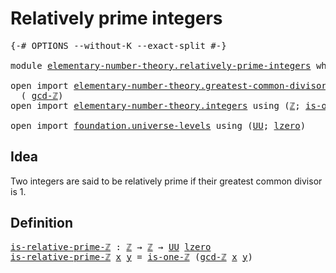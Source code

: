 # Relatively prime integers

<pre class="Agda"><a id="38" class="Symbol">{-#</a> <a id="42" class="Keyword">OPTIONS</a> <a id="50" class="Pragma">--without-K</a> <a id="62" class="Pragma">--exact-split</a> <a id="76" class="Symbol">#-}</a>

<a id="81" class="Keyword">module</a> <a id="88" href="elementary-number-theory.relatively-prime-integers.html" class="Module">elementary-number-theory.relatively-prime-integers</a> <a id="139" class="Keyword">where</a>

<a id="146" class="Keyword">open</a> <a id="151" class="Keyword">import</a> <a id="158" href="elementary-number-theory.greatest-common-divisor-integers.html" class="Module">elementary-number-theory.greatest-common-divisor-integers</a> <a id="216" class="Keyword">using</a>
  <a id="224" class="Symbol">(</a> <a id="226" href="elementary-number-theory.greatest-common-divisor-integers.html#4655" class="Function">gcd-ℤ</a><a id="231" class="Symbol">)</a>
<a id="233" class="Keyword">open</a> <a id="238" class="Keyword">import</a> <a id="245" href="elementary-number-theory.integers.html" class="Module">elementary-number-theory.integers</a> <a id="279" class="Keyword">using</a> <a id="285" class="Symbol">(</a><a id="286" href="elementary-number-theory.integers.html#1789" class="Function">ℤ</a><a id="287" class="Symbol">;</a> <a id="289" href="elementary-number-theory.integers.html#2315" class="Function">is-one-ℤ</a><a id="297" class="Symbol">)</a>

<a id="300" class="Keyword">open</a> <a id="305" class="Keyword">import</a> <a id="312" href="foundation.universe-levels.html" class="Module">foundation.universe-levels</a> <a id="339" class="Keyword">using</a> <a id="345" class="Symbol">(</a><a id="346" href="foundation-core.universe-levels.html#222" class="Primitive">UU</a><a id="348" class="Symbol">;</a> <a id="350" href="Agda.Primitive.html#764" class="Primitive">lzero</a><a id="355" class="Symbol">)</a>
</pre>
## Idea

Two integers are said to be relatively prime if their greatest common divisor is 1.

## Definition

<pre class="Agda"><a id="is-relative-prime-ℤ"></a><a id="479" href="elementary-number-theory.relatively-prime-integers.html#479" class="Function">is-relative-prime-ℤ</a> <a id="499" class="Symbol">:</a> <a id="501" href="elementary-number-theory.integers.html#1789" class="Function">ℤ</a> <a id="503" class="Symbol">→</a> <a id="505" href="elementary-number-theory.integers.html#1789" class="Function">ℤ</a> <a id="507" class="Symbol">→</a> <a id="509" href="foundation-core.universe-levels.html#222" class="Primitive">UU</a> <a id="512" href="Agda.Primitive.html#764" class="Primitive">lzero</a>
<a id="518" href="elementary-number-theory.relatively-prime-integers.html#479" class="Function">is-relative-prime-ℤ</a> <a id="538" href="elementary-number-theory.relatively-prime-integers.html#538" class="Bound">x</a> <a id="540" href="elementary-number-theory.relatively-prime-integers.html#540" class="Bound">y</a> <a id="542" class="Symbol">=</a> <a id="544" href="elementary-number-theory.integers.html#2315" class="Function">is-one-ℤ</a> <a id="553" class="Symbol">(</a><a id="554" href="elementary-number-theory.greatest-common-divisor-integers.html#4655" class="Function">gcd-ℤ</a> <a id="560" href="elementary-number-theory.relatively-prime-integers.html#538" class="Bound">x</a> <a id="562" href="elementary-number-theory.relatively-prime-integers.html#540" class="Bound">y</a><a id="563" class="Symbol">)</a>
</pre>